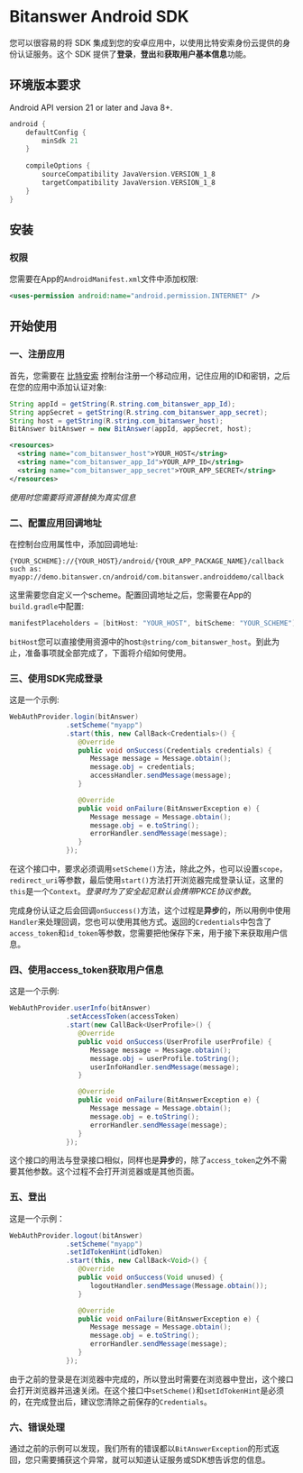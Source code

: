 # Bitanswer Android SDK

您可以很容易的将 SDK 集成到您的安卓应用中，以使用比特安索身份云提供的身份认证服务。这个 SDK 提供了**登录**，**登出**和**获取用户基本信息**功能。

## 环境版本要求

Android API version 21 or later and Java 8+.

```groovy
android {
    defaultConfig {
        minSdk 21
    }
    
    compileOptions {
        sourceCompatibility JavaVersion.VERSION_1_8
        targetCompatibility JavaVersion.VERSION_1_8
    }
}
```

## 安装

### 权限

您需要在App的`AndroidManifest.xml`文件中添加权限:

```xml
<uses-permission android:name="android.permission.INTERNET" />
```

## 开始使用

### 一、注册应用

首先，您需要在 [比特安索](https://bit.bitanswer.cn/) 控制台注册一个移动应用，记住应用的ID和密钥，之后在您的应用中添加认证对象:

```java
String appId = getString(R.string.com_bitanswer_app_Id);
String appSecret = getString(R.string.com_bitanswer_app_secret);
String host = getString(R.string.com_bitanswer_host);
BitAnswer bitAnswer = new BitAnswer(appId, appSecret, host);
```

```xml
<resources>
  <string name="com_bitanswer_host">YOUR_HOST</string>
  <string name="com_bitanswer_app_Id">YOUR_APP_ID</string>
  <string name="com_bitanswer_app_secret">YOUR_APP_SECRET</string>
</resources>
```

*使用时您需要将资源替换为真实信息*

### 二、配置应用回调地址

在控制台应用属性中，添加回调地址:

```
{YOUR_SCHEME}://{YOUR_HOST}/android/{YOUR_APP_PACKAGE_NAME}/callback
such as:
myapp://demo.bitanswer.cn/android/com.bitanswer.androiddemo/callback
```

这里需要您自定义一个scheme。配置回调地址之后，您需要在App的`build.gradle`中配置:

```groovy
manifestPlaceholders = [bitHost: "YOUR_HOST", bitScheme: "YOUR_SCHEME"]
```

`bitHost`您可以直接使用资源中的host:`@string/com_bitanswer_host`。到此为止，准备事项就全部完成了，下面将介绍如何使用。

### 三、使用SDK完成登录

这是一个示例:

```java
WebAuthProvider.login(bitAnswer)
              .setScheme("myapp")
              .start(this, new CallBack<Credentials>() {
                 @Override
                 public void onSuccess(Credentials credentials) {
                    Message message = Message.obtain();
                    message.obj = credentials;
                    accessHandler.sendMessage(message);
                 }

                 @Override
                 public void onFailure(BitAnswerException e) {
                    Message message = Message.obtain();
                    message.obj = e.toString();
                    errorHandler.sendMessage(message);
                 }
              });
```

在这个接口中，要求必须调用`setScheme()`方法，除此之外，也可以设置`scope`，`redirect_uri`等参数，最后使用`start()`方法打开浏览器完成登录认证，这里的`this`是一个`Context`。*登录时为了安全起见默认会携带PKCE协议参数*。

完成身份认证之后会回调`onSuccess()`方法，这个过程是**异步**的，所以用例中使用`Handler`来处理回调，您也可以使用其他方式。返回的`Credentials`中包含了`access_token`和`id_token`等参数，您需要把他保存下来，用于接下来获取用户信息。

### 四、使用access_token获取用户信息

这是一个示例:

```java
WebAuthProvider.userInfo(bitAnswer)
              .setAccessToken(accessToken)
              .start(new CallBack<UserProfile>() {
                 @Override
                 public void onSuccess(UserProfile userProfile) {
                    Message message = Message.obtain();
                    message.obj = userProfile.toString();
                    userInfoHandler.sendMessage(message);
                 }

                 @Override
                 public void onFailure(BitAnswerException e) {
                    Message message = Message.obtain();
                    message.obj = e.toString();
                    errorHandler.sendMessage(message);
                 }
              });
```

这个接口的用法与登录接口相似，同样也是**异步**的，除了`access_token`之外不需要其他参数。这个过程不会打开浏览器或是其他页面。

### 五、登出

这是一个示例：

```java
WebAuthProvider.logout(bitAnswer)
              .setScheme("myapp")
              .setIdTokenHint(idToken)
              .start(this, new CallBack<Void>() {
                 @Override
                 public void onSuccess(Void unused) {
                    logoutHandler.sendMessage(Message.obtain());
                 }

                 @Override
                 public void onFailure(BitAnswerException e) {
                    Message message = Message.obtain();
                    message.obj = e.toString();
                    errorHandler.sendMessage(message);
                 }
              });
```

由于之前的登录是在浏览器中完成的，所以登出时需要在浏览器中登出，这个接口会打开浏览器并迅速关闭。在这个接口中`setScheme()`和`setIdTokenHint`是必须的，在完成登出后，建议您清除之前保存的`Credentials`。

### 六、错误处理

通过之前的示例可以发现，我们所有的错误都以`BitAnswerException`的形式返回，您只需要捕获这个异常，就可以知道认证服务或SDK想告诉您的信息。
